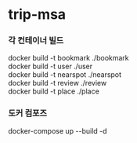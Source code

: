# trip-msa

### 각 컨테이너 빌드

docker build -t bookmark ./bookmark  
docker build -t user ./user  
docker build -t nearspot ./nearspot  
docker build -t review ./review  
docker build -t place ./place

### 도커 컴포즈

docker-compose up --build -d
